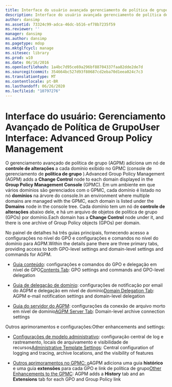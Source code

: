 ```yaml
---
title: Interface do usuário avançada gerenciamento de política de grupo
description: Interface do usuário avançada gerenciamento de política de grupo
author: dansimp
ms.assetid: 73324c99-adca-46dc-b516-ef78b7235f59
ms.reviewer: ''
manager: dansimp
ms.author: dansimp
ms.pagetype: mdop
ms.mktglfcycl: manage
ms.sitesec: library
ms.prod: w10
ms.date: 06/16/2016
ms.openlocfilehash: 1a4bc7d95ce69a296bf88704337faa82dde2de7d
ms.sourcegitcommit: 354664bc527d93f80687cd2eba70d1eea024c7c3
ms.translationtype: MT
ms.contentlocale: pt-BR
ms.lasthandoff: 06/26/2020
ms.locfileid: "10797276"
---
```

# <span data-ttu-id="aacc5-103">Interface do usuário: Gerenciamento Avançado de Política de Grupo</span><span class="sxs-lookup"><span data-stu-id="aacc5-103">User Interface: Advanced Group Policy Management</span></span>


<span data-ttu-id="aacc5-104">O gerenciamento avançado de política de grupo (AGPM) adiciona um nó de **controle de alterações** a cada domínio exibido no GPMC (console de gerenciamento de **política de grupo** ).</span><span class="sxs-lookup"><span data-stu-id="aacc5-104">Advanced Group Policy Management (AGPM) adds a **Change Control** node to each domain displayed in the **Group Policy Management Console** (GPMC).</span></span> <span data-ttu-id="aacc5-105">Em um ambiente em que vários domínios são gerenciados com o GPMC, cada domínio é listado no nó **domínios** na árvore do console.</span><span class="sxs-lookup"><span data-stu-id="aacc5-105">In an environment where multiple domains are managed with the GPMC, each domain is listed under the **Domains** node in the console tree.</span></span> <span data-ttu-id="aacc5-106">Cada domínio tem um nó de **controle de alterações** abaixo dele, e há um arquivo de objetos de política de grupo (GPOs) por domínio.</span><span class="sxs-lookup"><span data-stu-id="aacc5-106">Each domain has a **Change Control** node under it, and there is one archive of Group Policy objects (GPOs) per domain.</span></span>

<span data-ttu-id="aacc5-107">No painel de detalhes há três guias principais, fornecendo acesso a configurações no nível do GPO e configurações e comandos no nível do domínio para AGPM.</span><span class="sxs-lookup"><span data-stu-id="aacc5-107">Within the details pane there are three primary tabs, providing access to both GPO-level settings and domain-level settings and commands for AGPM.</span></span>

-   <span data-ttu-id="aacc5-108">[Guia conteúdo](contents-tab.md): configurações e comandos do GPO e delegação em nível de GPO</span><span class="sxs-lookup"><span data-stu-id="aacc5-108">[Contents Tab](contents-tab.md): GPO settings and commands and GPO-level delegation</span></span>

-   <span data-ttu-id="aacc5-109">[Guia de delegação de domínio](domain-delegation-tab.md): configurações de notificação por email do AGPM e delegação em nível de domínio</span><span class="sxs-lookup"><span data-stu-id="aacc5-109">[Domain Delegation Tab](domain-delegation-tab.md): AGPM e-mail notification settings and domain-level delegation</span></span>

-   <span data-ttu-id="aacc5-110">[Guia do servidor do AGPM](agpm-server-tab.md): configurações da conexão de arquivo morto em nível de domínio</span><span class="sxs-lookup"><span data-stu-id="aacc5-110">[AGPM Server Tab](agpm-server-tab.md): Domain-level archive connection settings</span></span>

<span data-ttu-id="aacc5-111">Outros aprimoramentos e configurações:</span><span class="sxs-lookup"><span data-stu-id="aacc5-111">Other enhancements and settings:</span></span>

-   <span data-ttu-id="aacc5-112">[Configurações de modelo administrativo](administrative-template-settings.md): configuração central de log e rastreamento, locais de arquivamento e visibilidade de recursos</span><span class="sxs-lookup"><span data-stu-id="aacc5-112">[Administrative Template Settings](administrative-template-settings.md): Central configuration of logging and tracing, archive locations, and the visibility of features</span></span>

-   <span data-ttu-id="aacc5-113">[Outros aprimoramentos no GPMC: o](other-enhancements-to-the-gpmc.md)AGPM adiciona uma guia **histórico** e uma guia **extensões** para cada GPO e link de política de grupo</span><span class="sxs-lookup"><span data-stu-id="aacc5-113">[Other Enhancements to the GPMC](other-enhancements-to-the-gpmc.md): AGPM adds a **History** tab and an **Extensions** tab for each GPO and Group Policy link</span></span>

 

 





